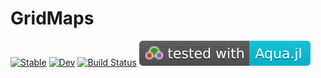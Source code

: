 # GridMaps

[![Stable](https://img.shields.io/badge/docs-stable-blue.svg)](https://ngharrison.github.io/GridMaps.jl/stable/)
[![Dev](https://img.shields.io/badge/docs-dev-blue.svg)](https://ngharrison.github.io/GridMaps.jl/dev/)
[![Build Status](https://github.com/ngharrison/GridMaps.jl/actions/workflows/CI.yml/badge.svg?branch=main)](https://github.com/ngharrison/GridMaps.jl/actions/workflows/CI.yml?query=branch%3Amain)
[![Aqua](https://raw.githubusercontent.com/JuliaTesting/Aqua.jl/master/badge.svg)](https://github.com/JuliaTesting/Aqua.jl)
